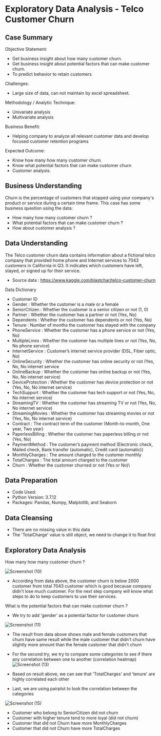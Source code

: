 # Exploratory Data Analysis - Telco Customer Churn
## Case Summary

Objective Statement:
- Get business insight about how many customer churn.
- Get business insight about potential factors that can make customer churn.
- To predict behavior to retain customers

Challenges:
- Large size of data, can not maintain by excel spreadsheet.

Methodology / Analytic Technique:
- Univariate analysis
- Multivariate analysis
 
 Business Benefit:
- Helping company  to analyze all relevant customer data and develop focused customer retention programs

Expected Outcome:
- Know how many how many customer churn.
- Know what  potential factors that can make customer churn
- Customer analysis.

## Business Understanding
Churn is the percentage of customers that stopped using your company's product or service during a certain time frame. This case has some business question using the data:
- How many how many customer churn ?
- What potential factors that can make customer churn ?
- How about customer analysis ?

## Data Understanding
The Telco customer churn data contains information about a fictional telco company that provided home phone and Internet services to 7043 customers in California in Q3. It indicates which customers have left, stayed, or signed up for their service.
- Source data : https://www.kaggle.com/blastchar/telco-customer-churn

Data Dictionary
- Customer ID 
- Gender : Whether the customer is a male or a female
- SeniorCitizen : Whether the customer is a senior citizen or not (1, 0)
- Partner : Whether the customer has a partner or not (Yes, No)
- Dependents : Whether the customer has dependents or not (Yes, No)
- Tenure : Number of months the customer has stayed with the company
- PhoneService : Whether the customer has a phone service or not (Yes, No)
- MultipleLines : Whether the customer has multiple lines or not (Yes, No, No phone service)
- InternetService : Customer’s internet service provider (DSL, Fiber optic, No)
- OnlineSecurity : Whether the customer has online security or not (Yes, No, No internet service
- OnlineBackup : Whether the customer has online backup or not (Yes, No, No internet service)
- DeviceProtection : Whether the customer has device protection or not (Yes, No, No internet service)
- TechSupport : Whether the customer has tech support or not (Yes, No, No internet service)
- StreamingTV : Whether the customer has streaming TV or not (Yes, No, No internet service)
- StreamingMovies : Whether the customer has streaming movies or not (Yes, No, No internet service)
- Contract : The contract term of the customer (Month-to-month, One year, Two year)
- PaperlessBilling : Whether the customer has paperless billing or not (Yes, No)
- PaymentMethod : The customer’s payment method (Electronic check, Mailed check, Bank transfer (automatic), Credit card (automatic))
- MonthlyCharges : The amount charged to the customer monthly
- TotalCharges : The total amount charged to the customer
- Churn : Whether the customer churned or not (Yes or No)\

## Data Preparation
- Code Used:
- Python Version: 3.7.12
- Packages: Pandas, Numpy, Matplotlib, and Seaborn

## Data Cleansing
- There are no missing value in this data
- The 'TotalCharge' value is still object, we need to change it to float first

## Exploratory Data Analysis
How many how many customer churn ?

![Screenshot (10)](https://user-images.githubusercontent.com/101379389/158145637-8853412b-baf9-4089-9bc7-518fd77c78e0.png)

- According from data above, the customer churn is below 2000 customer from total 7043 customer which is good because company didn't lose much customer. For the next step company will know what steps to do to keep customers to use their services.

What is the potential factors that can make customer churn ?

- We try to add 'gender' as a potential factor for customer churn

![Screenshot (11)](https://user-images.githubusercontent.com/101379389/158149389-a8fcc122-5766-400f-b932-30ea21d5b1cc.png)

- The result from data above shows male and female customers that churn have same result while the male customer that didn't churn have slightly more amount than the female customer that didn't churn


- For the second try, we try to compare some categories to see if there any correlation between one to another (correlation heatmap)
![Screenshot (13)](https://user-images.githubusercontent.com/101379389/158218777-14a614b1-c82f-414a-89e0-130fe5b212f0.png)

- Based on result above, we can see that 'TotalCharges' and 'tenure' are highly correlated each other

- Last, we are using pairplot  to look the correlation between the categories

![Screenshot (15)](https://user-images.githubusercontent.com/101379389/158223557-33e0aa18-52bb-4996-8318-3fc9d844e7f8.png)

- Customer who belong to SeniorCitizen did not churn
- Customer with higher tenure tend to more loyal (did not churn)
- Customer that did not Churn have more MonthlyCharges
- Customer that did not Churn have more TotalCharges



